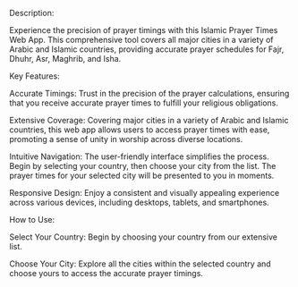 Description:

Experience the precision of prayer timings with this Islamic Prayer Times Web App. This comprehensive tool covers all major cities in a variety of Arabic and Islamic countries, providing accurate prayer schedules for Fajr, Dhuhr, Asr, Maghrib, and Isha.

Key Features:

Accurate Timings: Trust in the precision of the prayer calculations, ensuring that you receive accurate prayer times to fulfill your religious obligations.

Extensive Coverage: Covering major cities in a variety of Arabic and Islamic countries, this web app allows users to access prayer times with ease, promoting a sense of unity in worship across diverse locations.

Intuitive Navigation: The user-friendly interface simplifies the process. Begin by selecting your country, then choose your city from the list. The prayer times for your selected city will be presented to you in moments.

Responsive Design: Enjoy a consistent and visually appealing experience across various devices, including desktops, tablets, and smartphones.

How to Use:

Select Your Country: Begin by choosing your country from our extensive list.

Choose Your City: Explore all the cities within the selected country and choose yours to access the accurate prayer timings.
